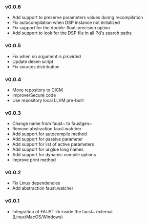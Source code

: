 ### v0.0.6
- Add support to preserve parameters values during recompilation
- Fix autocompilation when DSP instance not initialized
- Fix support for the double-float-precision option
- Add support to look for the DSP file in all Pd's search paths

### v0.0.5
- Fix when no argument is provided
- Update deken script
- Fix sources distribution

### v0.0.4
- Move repository to CICM
- Improve/Secure code
- Use repository local LLVM pre-built

### v0.0.3
- Change name from faust~ to faustgen~
- Remove abstraction faust.watcher
- Add support for autocompile method
- Add support for passive parameter
- Add support for list of active parameters
- Add support for ui glue long names
- Add support for dynamic compile options
- Improve print method

### v0.0.2
- Fix Linux dependencies
- Add abstraction faust.watcher

### v0.0.1
- Integration of FAUST lib inside the faust~ external (Linux/MacOS/Windows)

